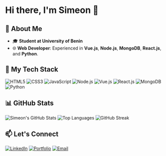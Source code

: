 # Hi there, I'm Simeon 👋

## 🌟 About Me
- 🎓 **Student at University of Benin**    
- 🌐 **Web Developer**: Experienced in **Vue.js**, **Node.js**, **MongoDB**, **React.js**, and **Python**.  

## 🚀 My Tech Stack
![HTML5](https://img.shields.io/badge/-HTML5-E34F26?style=flat&logo=html5&logoColor=white)
![CSS3](https://img.shields.io/badge/-CSS3-1572B6?style=flat&logo=css3&logoColor=white)
![JavaScript](https://img.shields.io/badge/-JavaScript-F7DF1E?style=flat&logo=javascript&logoColor=black)
![Node.js](https://img.shields.io/badge/-Node.js-339933?style=flat&logo=node.js&logoColor=white)
![Vue.js](https://img.shields.io/badge/-Vue.js-4FC08D?style=flat&logo=vue.js&logoColor=white)
![React.js](https://img.shields.io/badge/-React.js-61DAFB?style=flat&logo=react&logoColor=black)
![MongoDB](https://img.shields.io/badge/-MongoDB-47A248?style=flat&logo=mongodb&logoColor=white)
![Python](https://img.shields.io/badge/-Python-3776AB?style=flat&logo=python&logoColor=white)

## 📊 GitHub Stats
![Simeon's GitHub Stats](https://github-readme-stats.vercel.app/api?username=Nwachukwuchinedu&show_icons=true&theme=radical)
![Top Languages](https://github-readme-stats.vercel.app/api/top-langs/?username=Nwachukwuchinedu&layout=compact&theme=radical)
![GitHub Streak](https://streak-stats.demolab.com/?user=Nwachukwuchinedu&theme=radical)

## 📫 Let's Connect
[![LinkedIn](https://img.shields.io/badge/-LinkedIn-blue?style=flat&logo=linkedin&logoColor=white)](https://www.linkedin.com/in/chinedu-nwachukwu-921188288)
[![Portfolio](https://img.shields.io/badge/-Portfolio-black?style=flat&logo=github&logoColor=white)](https://nwachukwu-simeon.vercel.app/)
[![Email](https://img.shields.io/badge/-Email-D14836?style=flat&logo=gmail&logoColor=white)](mailto:chinedu.simeon2020@gmail.com)
